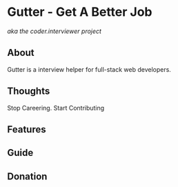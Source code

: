 # Gutter - Get A Better Job #
*aka the coder.interviewer project*

About
-----
Gutter is a interview helper for full-stack web developers.

Thoughts
--------
Stop Careering. Start Contributing

Features
--------



Guide
-----


Donation
--------

